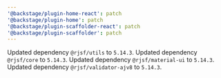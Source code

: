 ```yaml
---
'@backstage/plugin-home-react': patch
'@backstage/plugin-home': patch
'@backstage/plugin-scaffolder-react': patch
'@backstage/plugin-scaffolder': patch
---
```


Updated dependency `@rjsf/utils` to `5.14.3`.
Updated dependency `@rjsf/core` to `5.14.3`.
Updated dependency `@rjsf/material-ui` to `5.14.3`.
Updated dependency `@rjsf/validator-ajv8` to `5.14.3`.
